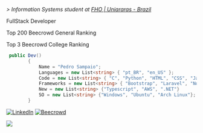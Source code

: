 *\> Information Systems student at [FHO | Uniararas - Brazil](https://www.fho.edu.br)*
<p>FullStack Developer</p>
<p>Top 200 Beecrowd General Ranking</p>
<p>Top 3 Beecrowd College Ranking</p>

```c#
 public Dev()
        {
            Name = "Pedro Sampaio";
            Languages = new List<string> { "pt_BR", "en_US" };
            Code = new List<string> { "C", "Python", "HTML", "CSS", "JavaScript", "Java", "C#", "SQL", "PHP" };
            Frameworks = new List<string> { "Bootstrap", "Laravel", "Node.JS", "React", "Oracle" };
            New = new List<string> {"Typescript", "AWS", ".NET"}
            SO = new List<string> {"Windows", "Ubuntu", "Arch Linux"};
        }
```

[![LinkedIn](https://img.shields.io/badge/LinkedIn-0077B5?style=for-the-badge&logo=linkedin&logoColor=white)](https://www.linkedin.com/in/sampai0)
[![Beecrowd]( https://img.shields.io/badge/Beecrowd%20-8A2BE2)](https://judge.beecrowd.com/pt/profile/813025) 


<div style="display: inline; text-align: center; ">
  <img src="https://github-readme-stats.vercel.app/api?username=sampai0x&hide=contribs,prs&theme=dark"/>
</div>
